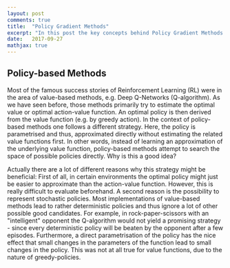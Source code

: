 ```yaml
---
layout: post
comments: true
title:  "Policy Gradient Methods"
excerpt: "In this post the key concepts behind Policy Gradient Methods will be discussed. Sample topics are the REINFORCE algorithm and the Policy Gradient Theorem. In the end, the learned algorithms will be used to solve the MountainCar environment of the OpenAI Gym."
date:   2017-09-27
mathjax: true
---
```


## Policy-based Methods

Most of the famous success stories of Reinforcement Learning (RL) were in the area of value-based methods, e.g. Deep Q-Networks (Q-algorithm). As we have seen before, those methods primarily try to estimate the optimal value or optimal action-value function. An optimal policy is then derived from the value function (e.g. by greedy action). In the context of policy-based methods one follows a different strategy. Here, the policy is parametrised and thus, approximated directly without estimating the related value functions first. In other words, instead of learning an approximation of the underlying value function, policy-based methods attempt to search the space of possible policies directly. Why is this a good idea?

Actually there are a lot of different reasons why this strategy might be beneficial: First of all, in certain environments the optimal policy might just be easier to approximate than the action-value function. However, this is really difficult to evaluate beforehand. A second reason is the possibility to represent stochastic policies. Most implementations of value-based methods lead to rather deterministic policies and thus ignore a lot of other possible good candidates. For example, in rock-paper-scissors with an "intelligent" opponent the Q-algorithm would not yield a promising strategy - since every deterministic policy will be beaten by the opponent after a few episodes. 
Furthermore, a direct parametrisation of the policy has the nice effect that small changes in the parameters of the function lead to small changes in the policy. This was not at all true for value functions, due to the nature of greedy-policies.   
